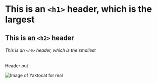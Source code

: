 # This is an `<h1>` header, which is the largest

## This is an `<h2>` header

###### This is an `<h6>` header, which is the smallest

Header put

![Image of Yaktocat for real](https://octodex.github.com/images/yaktocat.png)
